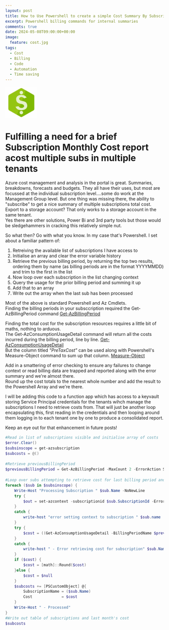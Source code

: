 ```yaml
---
layout: post
title: How to Use Powershell to create a simple Cost Summary By Subscription for internal reporting 
excerpt: Powershell billing commands for internal summaries
comments: true
date: 2024-05-08T09:00:00+00:00
image:
  feature: cost.jpg
tags: 
  - Cost
  - Billing
  - Code
  - Automation
  - Time saving
---
```


<img src="/public/cost.jpg" alt="copilot" width="100" height="100"/>

# Fulfilling a need for a brief Subscription Monthly Cost report acost multiple subs in multiple tenants

Azure cost management and analysis in the portal is great.  Summaries, breakdowns, forecasts and budgets.  They all have their uses, but most are focussed at the individual subscription level....some do work at the Management Group level.  But one thing was missing there, the ability to "subscribe" to get a nice summary of multiple subscriptions total cost.
Export to a storage account? That only works to a storage account in the same tenant.  
Yes there are other solutions, Power Bi and 3rd party tools but those would be sledgehammers in cracking this relatively simple nut.  

So what then?  Go with what you know. In my case that's Powershell.
I set about a familiar pattern of:  

1. Retreiving the available list of subscriptions I have access to
2. Initialise an array and clear the error variable history
3. Retrieve the previous billing period, by returning the top two results, ordering them by name (as billing periods are in the format YYYYMMDD) and trim to the first in the list
4. Now loop over each subscription in the list changing context
5. Query the usage for the prior billing period and summing it up
6. Add that to an array
7. Write out the array when the last sub has been processed

Most of the above is standard Powershell and Az Cmdlets.  
Finding the billing periods in your subsccription required the Get-AzBillingPeriod command
[Get-AzBillingPeriod](https://learn.microsoft.com/en-us/powershell/module/az.billing/get-azbillingperiod?view=azps-11.6.0)  

Finding the total cost for the subscription resources requires a little bit of maths, nothing to arduous.  
The Get-AzConsumptionUsageDetail command will return all the costs incurred during the billing period, line by line.
[Get-AzConsumptionUsageDetail](https://learn.microsoft.com/en-us/powershell/module/az.billing/get-azconsumptionusagedetail?view=azps-11.6.0)  
But the column titled _"PreTaxCost"_ can be used along with Powershell's Measure-Object command to sum up that column.
[Measure-Object](https://learn.microsoft.com/en-us/powershell/module/microsoft.powershell.utility/measure-object?view=powershell-7.4)  

Add in a smattering of error checking to ensure any failures to change context or read billing data are trapped and reported along with the error summary and we're almost there.  
Round up the cost totals to the nearest whole number and add the result to the Powershell Array and we're there.

I will be adding this code to a function app which has access to a keyvault storing Service Principal credentials for the tenants wihch manage the subscriptions I need to retrieve costs from.
That will just be another loop encapsulating this, first reading in the credentials and then looping around them logging in to each tenant one by one to produce a consolidated report.  

Keep an eye out for that enhancement in future posts!

```powershell
#Read in list of subscriptions visible and initialise array of costs
$error.Clear()
$subsinscope = get-azsubscription
$subcosts = @()

#Retrieve previousBillingPeriod
$previousBillingPeriod = Get-AzBillingPeriod -MaxCount 2 -ErrorAction Stop| Sort-Object Name | Select-Object -First 1

#Loop over subs attempting to retrieve cost for last billing period and report progress and any errors
foreach ($sub in $subsinscope) {
    Write-Host "Processing Subscription " $sub.Name -NoNewLine
    try {
        $out = set-azcontext -subscriptionid $sub.SubscriptionId -ErrorAction Stop
    }
    catch {
        write-host "error setting context to subscription " $sub.name
    }
    try {
        $cost = ((Get-AzConsumptionUsageDetail -BillingPeriodName $previousBillingPeriod.Name -ErrorAction Stop | Measure-Object -Property PretaxCost -Sum).Sum)
    }
    catch {
        write-host " - Error retrieving cost for subscription" $sub.Name "likely due to lack of permissions. Actual error was" (Get-Error -Newest 1).exception.message
    }
    if ($cost) {
        $cost = [math]::Round($cost)
    }else {
        $cost = $null
    }
    $subcosts += [PSCustomObject] @{
        SubscriptionName = ($sub.Name)
        Cost             = $cost
    }
    Write-Host " - Processed"
}
#Write out table of subscriptions and last month's cost
$subcosts
```
